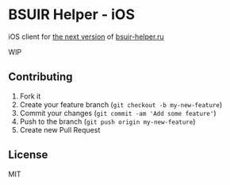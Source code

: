 # BSUIR Helper - iOS

iOS client for [the next version](https://github.com/BSUIR-Helper/helper-web) of [bsuir-helper.ru](http://bsuir-helper.ru)

WIP

## Contributing

1. Fork it
2. Create your feature branch (`git checkout -b my-new-feature`)
3. Commit your changes (`git commit -am 'Add some feature'`)
4. Push to the branch (`git push origin my-new-feature`)
5. Create new Pull Request

## License

MIT

